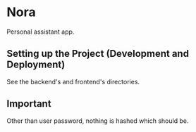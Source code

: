 # Nora

Personal assistant app.

## Setting up the Project (Development and Deployment)

See the backend's and frontend's directories.

## Important

Other than user password, nothing is hashed which should be.
